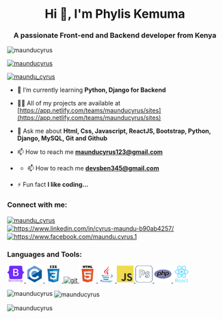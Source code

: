 <h1 align="center">Hi 👋, I'm Phylis Kemuma</h1>
<h3 align="center">A passionate Front-end and Backend developer from Kenya</h3>

<p align="left"> <img src="https://komarev.com/ghpvc/?username=maunducyrus&label=Profile%20views&color=0e75b6&style=flat" alt="maunducyrus" /> </p>

<p align="left"> <a href="https://github.com/ryo-ma/github-profile-trophy"><img src="https://github-profile-trophy.vercel.app/?username=maunducyrus" alt="maunducyrus" /></a> </p>

<p align="left"> <a href="https://twitter.com/maundu_cyrus" target="blank"><img src="https://img.shields.io/twitter/follow/maundu_cyrus?logo=twitter&style=for-the-badge" alt="maundu_cyrus" /></a> </p>

- 🌱 I’m currently learning **Python, Django for Backend**

- 👨‍💻 All of my projects are available at [https://app.netlify.com/teams/maunducyrus/sites](https://app.netlify.com/teams/maunducyrus/sites)

- 💬 Ask me about **Html, Css, Javascript, ReactJS, Bootstrap, Python, Django, MySQL, Git and Github**

- 📫 How to reach me **maunducyrus123@gmail.com**
- - 📫 How to reach me **devsben345@gmail.com**


- ⚡ Fun fact **I like coding...**

<h3 align="left">Connect with me:</h3>
<p align="left">
<a href="https://twitter.com/maundu_cyrus" target="blank"><img align="center" src="https://raw.githubusercontent.com/rahuldkjain/github-profile-readme-generator/master/src/images/icons/Social/twitter.svg" alt="maundu_cyrus" height="30" width="40" /></a>
<a href="https://linkedin.com/in/https://www.linkedin.com/in/cyrus-maundu-b90ab4257/" target="blank"><img align="center" src="https://raw.githubusercontent.com/rahuldkjain/github-profile-readme-generator/master/src/images/icons/Social/linked-in-alt.svg" alt="https://www.linkedin.com/in/cyrus-maundu-b90ab4257/" height="30" width="40" /></a>
<a href="https://fb.com/https://www.facebook.com/maundu.cyrus.1" target="blank"><img align="center" src="https://raw.githubusercontent.com/rahuldkjain/github-profile-readme-generator/master/src/images/icons/Social/facebook.svg" alt="https://www.facebook.com/maundu.cyrus.1" height="30" width="40" /></a>
</p>

<h3 align="left">Languages and Tools:</h3>
<p align="left"> <a href="https://getbootstrap.com" target="_blank" rel="noreferrer"> <img src="https://raw.githubusercontent.com/devicons/devicon/master/icons/bootstrap/bootstrap-plain-wordmark.svg" alt="bootstrap" width="40" height="40"/> </a> <a href="https://www.cprogramming.com/" target="_blank" rel="noreferrer"> <img src="https://raw.githubusercontent.com/devicons/devicon/master/icons/c/c-original.svg" alt="c" width="40" height="40"/> </a> <a href="https://www.w3schools.com/css/" target="_blank" rel="noreferrer"> <img src="https://raw.githubusercontent.com/devicons/devicon/master/icons/css3/css3-original-wordmark.svg" alt="css3" width="40" height="40"/> </a> <a href="https://git-scm.com/" target="_blank" rel="noreferrer"> <img src="https://www.vectorlogo.zone/logos/git-scm/git-scm-icon.svg" alt="git" width="40" height="40"/> </a> <a href="https://www.w3.org/html/" target="_blank" rel="noreferrer"> <img src="https://raw.githubusercontent.com/devicons/devicon/master/icons/html5/html5-original-wordmark.svg" alt="html5" width="40" height="40"/> </a> <a href="https://www.java.com" target="_blank" rel="noreferrer"> <img src="https://raw.githubusercontent.com/devicons/devicon/master/icons/java/java-original.svg" alt="java" width="40" height="40"/> </a> <a href="https://developer.mozilla.org/en-US/docs/Web/JavaScript" target="_blank" rel="noreferrer"> <img src="https://raw.githubusercontent.com/devicons/devicon/master/icons/javascript/javascript-original.svg" alt="javascript" width="40" height="40"/> </a> <a href="https://www.photoshop.com/en" target="_blank" rel="noreferrer"> <img src="https://raw.githubusercontent.com/devicons/devicon/master/icons/photoshop/photoshop-line.svg" alt="photoshop" width="40" height="40"/> </a> <a href="https://www.php.net" target="_blank" rel="noreferrer"> <img src="https://raw.githubusercontent.com/devicons/devicon/master/icons/php/php-original.svg" alt="php" width="40" height="40"/> </a> <a href="https://reactjs.org/" target="_blank" rel="noreferrer"> <img src="https://raw.githubusercontent.com/devicons/devicon/master/icons/react/react-original-wordmark.svg" alt="react" width="40" height="40"/> </a> </p>

<p><img align="left" src="https://github-readme-stats.vercel.app/api/top-langs?username=maunducyrus&show_icons=true&locale=en&layout=compact" alt="maunducyrus" /></p>

<p>&nbsp;<img align="center" src="https://github-readme-stats.vercel.app/api?username=maunducyrus&show_icons=true&locale=en" alt="maunducyrus" /></p>

<p><img align="center" src="https://github-readme-streak-stats.herokuapp.com/?user=maunducyrus&" alt="maunducyrus" /></p>
